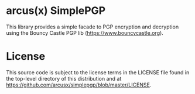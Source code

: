 # arcus(x) SimplePGP
This library provides a simple facade to PGP encryption and decryption using
the Bouncy Castle PGP lib (https://www.bouncycastle.org).

# License
This source code is subject to the license terms in the LICENSE file found in
the top-level directory of this distribution and at 
https://github.com/arcusx/simplepgp/blob/master/LICENSE.
